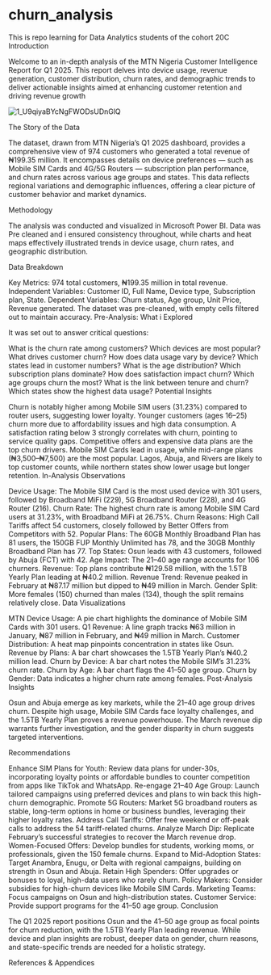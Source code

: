 # churn_analysis
This is repo learning for Data Analytics students of the cohort 20C
Introduction

Welcome to an in-depth analysis of the MTN Nigeria Customer Intelligence Report for Q1 2025. This report delves into device usage, revenue generation, customer distribution, churn rates, and demographic trends to deliver actionable insights aimed at enhancing customer retention and driving revenue growth



![1_U9qiyaBYcNgFWODsUDnGlQ](https://github.com/user-attachments/assets/7cc9ebd3-87b6-4a16-a6cf-a85d85880ddc)




The Story of the Data

The dataset, drawn from MTN Nigeria’s Q1 2025 dashboard, provides a comprehensive view of 974 customers who generated a total revenue of ₦199.35 million. It encompasses details on device preferences — such as Mobile SIM Cards and 4G/5G Routers — subscription plan performance, and churn rates across various age groups and states. This data reflects regional variations and demographic influences, offering a clear picture of customer behavior and market dynamics.

Methodology

The analysis was conducted and visualized in Microsoft Power BI. Data was Pre cleaned and i ensured consistency throughout, while charts and heat maps effectively illustrated trends in device usage, churn rates, and geographic distribution.

Data Breakdown

Key Metrics: 974 total customers, ₦199.35 million in total revenue.
Independent Variables: Customer ID, Full Name, Device type, Subscription plan, State.
Dependent Variables: Churn status, Age group, Unit Price, Revenue generated.
The dataset was pre-cleaned, with empty cells filtered out to maintain accuracy.
Pre-Analysis: What i Explored

It was set out to answer critical questions:

What is the churn rate among customers?
Which devices are most popular?
What drives customer churn?
How does data usage vary by device?
Which states lead in customer numbers?
What is the age distribution?
Which subscription plans dominate?
How does satisfaction impact churn?
Which age groups churn the most?
What is the link between tenure and churn?
Which states show the highest data usage?
Potential Insights

Churn is notably higher among Mobile SIM users (31.23%) compared to router users, suggesting lower loyalty.
Younger customers (ages 16–25) churn more due to affordability issues and high data consumption.
A satisfaction rating below 3 strongly correlates with churn, pointing to service quality gaps.
Competitive offers and expensive data plans are the top churn drivers.
Mobile SIM Cards lead in usage, while mid-range plans (₦3,500–₦7,500) are the most popular.
Lagos, Abuja, and Rivers are likely to top customer counts, while northern states show lower usage but longer retention.
In-Analysis Observations

Device Usage: The Mobile SIM Card is the most used device with 301 users, followed by Broadband MiFi (229), 5G Broadband Router (228), and 4G Router (216).
Churn Rate: The highest churn rate is among Mobile SIM Card users at 31.23%, with Broadband MiFi at 26.75%.
Churn Reasons: High Call Tariffs affect 54 customers, closely followed by Better Offers from Competitors with 52.
Popular Plans: The 60GB Monthly Broadband Plan has 81 users, the 150GB FUP Monthly Unlimited has 78, and the 30GB Monthly Broadband Plan has 77.
Top States: Osun leads with 43 customers, followed by Abuja (FCT) with 42.
Age Impact: The 21–40 age range accounts for 106 churners.
Revenue: Top plans contribute ₦129.58 million, with the 1.5TB Yearly Plan leading at ₦40.2 million.
Revenue Trend: Revenue peaked in February at ₦87.17 million but dipped to ₦49 million in March.
Gender Split: More females (150) churned than males (134), though the split remains relatively close.
Data Visualizations

MTN Device Usage: A pie chart highlights the dominance of Mobile SIM Cards with 301 users.
Q1 Revenue: A line graph tracks ₦63 million in January, ₦87 million in February, and ₦49 million in March.
Customer Distribution: A heat map pinpoints concentration in states like Osun.
Revenue by Plans: A bar chart showcases the 1.5TB Yearly Plan’s ₦40.2 million lead.
Churn by Device: A bar chart notes the Mobile SIM’s 31.23% churn rate.
Churn by Age: A bar chart flags the 41–50 age group.
Churn by Gender: Data indicates a higher churn rate among females.
Post-Analysis Insights

Osun and Abuja emerge as key markets, while the 21–40 age group drives churn. Despite high usage, Mobile SIM Cards face loyalty challenges, and the 1.5TB Yearly Plan proves a revenue powerhouse. The March revenue dip warrants further investigation, and the gender disparity in churn suggests targeted interventions.

Recommendations

Enhance SIM Plans for Youth: Review data plans for under-30s, incorporating loyalty points or affordable bundles to counter competition from apps like TikTok and WhatsApp.
Re-engage 21–40 Age Group: Launch tailored campaigns using preferred devices and plans to win back this high-churn demographic.
Promote 5G Routers: Market 5G broadband routers as stable, long-term options in home or business bundles, leveraging their higher loyalty rates.
Address Call Tariffs: Offer free weekend or off-peak calls to address the 54 tariff-related churns.
Analyze March Dip: Replicate February’s successful strategies to recover the March revenue drop.
Women-Focused Offers: Develop bundles for students, working moms, or professionals, given the 150 female churns.
Expand to Mid-Adoption States: Target Anambra, Enugu, or Delta with regional campaigns, building on strength in Osun and Abuja.
Retain High Spenders: Offer upgrades or bonuses to loyal, high-data users who rarely churn.
Policy Makers: Consider subsidies for high-churn devices like Mobile SIM Cards.
Marketing Teams: Focus campaigns on Osun and high-distribution states.
Customer Service: Provide support programs for the 41–50 age group.
Conclusion

The Q1 2025 report positions Osun and the 41–50 age group as focal points for churn reduction, with the 1.5TB Yearly Plan leading revenue. While device and plan insights are robust, deeper data on gender, churn reasons, and state-specific trends are needed for a holistic strategy.

References & Appendices
